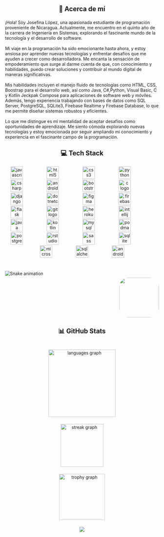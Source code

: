 <h2 align="center">💫 Acerca de mí</h2>

###



<p align="left">¡Hola! Soy Josefina López, una apasionada estudiante de programación proveniente de Nicaragua. Actualmente, me encuentro en el quinto año de la carrera de Ingeniería en Sistemas, explorando el fascinante mundo de la tecnología y el desarrollo de software.<br><br>Mi viaje en la programación ha sido emocionante hasta ahora, y estoy ansiosa por aprender nuevas tecnologías y enfrentar desafíos que me ayuden a crecer como desarrolladora. Me encanta la sensación de empoderamiento que surge al darme cuenta de que, con conocimiento y habilidades, puedo crear soluciones y contribuir al mundo digital de maneras significativas.<br><br>Mis habilidades incluyen el manejo fluido de tecnologías como HTML, CSS, Boostrap para el desarrollo web, así como Java, C#,Python, Visual Basic, C y Kotlin Jeckpak Compose para aplicaciones de software web y móviles. Además, tengo experiencia trabajando con bases de datos como SQL Server, PostgreSQL, SQLite3, Firebase Realtime y Firebase Database, lo que me permite diseñar sistemas robustos y eficientes.<br><br>Lo que me distingue es mi mentalidad de aceptar desafíos como oportunidades de aprendizaje. Me siento cómoda explorando nuevas tecnologías y estoy emocionada por seguir ampliando mi conocimiento y experiencia en el fascinante campo de la programación.</p>

###

<h2 align="center">💻 Tech Stack</h2>

###
<div align="center">
  <img src="https://cdn.jsdelivr.net/gh/devicons/devicon/icons/javascript/javascript-original.svg" height="40" alt="javascript logo"  />
  <img width="70" />
  <img src="https://cdn.jsdelivr.net/gh/devicons/devicon/icons/html5/html5-original.svg" height="40" alt="html5 logo"  />
  <img width="70" />
  <img src="https://cdn.jsdelivr.net/gh/devicons/devicon/icons/css3/css3-original.svg" height="40" alt="css3 logo"  />
  <img width="70" />
  <img src="https://cdn.jsdelivr.net/gh/devicons/devicon/icons/python/python-original.svg" height="40" alt="python logo"  />
  <img width="70" />
  <img src="https://cdn.jsdelivr.net/gh/devicons/devicon/icons/csharp/csharp-original.svg" height="40" alt="csharp logo"  />
  <img width="70" />
  <img src="https://cdn.jsdelivr.net/gh/devicons/devicon/icons/androidstudio/androidstudio-original.svg" height="40" alt="androidstudio logo"  />
  <img width="70" />
  <img src="https://cdn.jsdelivr.net/gh/devicons/devicon/icons/bootstrap/bootstrap-original.svg" height="40" alt="bootstrap logo"  />
  <img width="70" />
  <img src="https://cdn.jsdelivr.net/gh/devicons/devicon/icons/c/c-original.svg" height="40" alt="c logo"  />
  <img width="70" />
  <img src="https://cdn.jsdelivr.net/gh/devicons/devicon/icons/django/django-plain.svg" height="40" alt="django logo"  />
  <img width="70" />
  <img src="https://cdn.jsdelivr.net/gh/devicons/devicon/icons/dotnetcore/dotnetcore-original.svg" height="40" alt="dotnetcore logo"  />
  <img width="70" />
  <img src="https://cdn.jsdelivr.net/gh/devicons/devicon/icons/figma/figma-original.svg" height="40" alt="figma logo"  />
  <img width="70" />
  <img src="https://cdn.jsdelivr.net/gh/devicons/devicon/icons/firebase/firebase-plain.svg" height="40" alt="firebase logo"  />
  <img width="70" />
  <img src="https://cdn.jsdelivr.net/gh/devicons/devicon/icons/flask/flask-original.svg" height="40" alt="flask logo"  />
  <img width="70" />
  <img src="https://cdn.jsdelivr.net/gh/devicons/devicon/icons/git/git-original.svg" height="40" alt="git logo"  />
  <img width="70" />
  <img src="https://cdn.jsdelivr.net/gh/devicons/devicon/icons/heroku/heroku-original.svg" height="40" alt="heroku logo"  />
  <img width="70" />
  <img src="https://cdn.jsdelivr.net/gh/devicons/devicon/icons/intellij/intellij-original.svg" height="40" alt="intellij logo"  />
  <img width="70" />
  <img src="https://cdn.jsdelivr.net/gh/devicons/devicon/icons/java/java-original.svg" height="40" alt="java logo"  />
  <img width="70" />
  <img src="https://cdn.jsdelivr.net/gh/devicons/devicon/icons/kotlin/kotlin-original.svg" height="40" alt="kotlin logo"  />
  <img width="70" />
  <img src="https://cdn.jsdelivr.net/gh/devicons/devicon/icons/mysql/mysql-original.svg" height="40" alt="mysql logo"  />
  <img width="70" />
  <img src="https://cdn.jsdelivr.net/gh/devicons/devicon/icons/podman/podman-original.svg" height="40" alt="podman logo"  />
  <img width="70" />
  <img src="https://cdn.jsdelivr.net/gh/devicons/devicon/icons/postgresql/postgresql-original.svg" height="40" alt="postgresql logo"  />
  <img width="70" />
  <img src="https://cdn.jsdelivr.net/gh/devicons/devicon/icons/rstudio/rstudio-original.svg" height="40" alt="rstudio logo"  />
  <img width="70" />
  <img src="https://cdn.jsdelivr.net/gh/devicons/devicon/icons/sass/sass-original.svg" height="40" alt="sass logo"  />
  <img width="70" />
  <img src="https://cdn.jsdelivr.net/gh/devicons/devicon/icons/sqlite/sqlite-original.svg" height="40" alt="sqlite logo"  />
  <img width="70" />
  <img src="https://cdn.jsdelivr.net/gh/devicons/devicon/icons/microsoftsqlserver/microsoftsqlserver-plain.svg" height="40" alt="microsoftsqlserver logo"  />
  <img width="70" />
  <img src="https://cdn.jsdelivr.net/gh/devicons/devicon/icons/sqlalchemy/sqlalchemy-original.svg" height="40" alt="sqlalchemy logo"  />
  <img width="70" />
  <img src="https://cdn.jsdelivr.net/gh/devicons/devicon/icons/android/android-original.svg" height="40" alt="android logo"  />
 </div>


###

<br clear="both" >

<img align="left" src="https://github.com/JosefinaLopez/JosefinaLopez/snake.yml" alt="Snake animation" />

###

<img align="right" height="130" src="https://i.imgflip.com/65efzo.gif" style="border-radius:30px;"  />

<br clear="both" >


###

<h2 align="center">📊 GitHub Stats</h2>

###

<br clear="both">

<div align="center" style="display:grid, grid-template-columns:1fr , place-items:center;">
  <img align="center" src="https://github-readme-stats.vercel.app/api/top-langs?username=JosefinaLopez&locale=es&hide_title=true&layout=compact&card_width=320&langs_count=8&theme=outrun&hide_border=true&order=2&custom_title=Lenguajes%20mas%20Usados" height="220" alt="languages graph"  />
  
###

  <img align="center" src="https://streak-stats.demolab.com?user=JosefinaLopez&locale=en&mode=weekly&theme=nightowl&hide_border=true&border_radius=30&order=3" height="140" alt="streak graph"  />
  
###

  <img align="center" src="https://github-profile-trophy.vercel.app?username=JosefinaLopez&theme=discord&column=6&row=3&margin-w=10&margin-h=9&no-bg=true&no-frame=true&order=4" height="150" alt="trophy graph"  />
</div>

###

<div align="center">
  <img src="https://visitor-badge.laobi.icu/badge?page_id=JosefinaLopez.JosefinaLopez&left_color=blueviolet"  />
</div>

###

